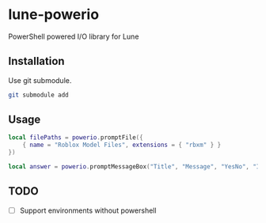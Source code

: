# lune-powerio
PowerShell powered I/O library for Lune

## Installation
Use git submodule.
```sh
git submodule add
```

## Usage
```lua
local filePaths = powerio.promptFile({
	{ name = "Roblox Model Files", extensions = { "rbxm" } }
})

local answer = powerio.promptMessageBox("Title", "Message", "YesNo", "Information")

```

## TODO
- [ ] Support environments without powershell

